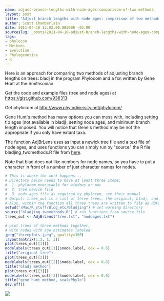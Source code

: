 ```yaml
---
name: adjust-branch-lengths-with-node-ages-comparison-of-two-methods
layout: post
title: "Adjust branch lengths with node ages: comparison of two methods"
author: Scott Chamberlain
date: 2011-04-10 13:02:00.003000 -05:00
sourceslug: _posts/2011-04-10-adjust-branch-lengths-with-node-ages-comparison-of-two-methods.md
tags:
- phylocom
- Methods
- Evolution
- Phylogenetics
- R
---
```


Here is an approach for comparing two methods of adjusting branch lengths on trees: bladj in the program Phylocom and a fxn written by Gene Hunt at the Smithsonian.

Get the code and example files (tree and node ages) at <https://gist.github.com/938313>

Get phylocom at <http://www.phylodiversity.net/phylocom/>

Gene Hunt's method has many options you can mess with, including setting tip ages (not available in bladj), setting node ages, and minimum branch length imposed. You will notice that Gene's method may be not the appropriate if you only have extant taxa.

The function AdjBrLens uses as input a newick tree file and a text file of node ages, and uses functions you can simply run by "source" the R file bladjing_twomethods.R file from [here](https://gist.github.com/938313).

Note that blad does not like numbers for node names, so you have to put a character in front of a number of just character names for nodes.

```r
# This is where the work happens... 
# Directory below needs to have at least three items:
#  1. phylocom executable for windows or mac
#  2. tree newick file
#  3. node ages file as required by phylocom, see their manual
# Output: trees_out is a list of three trees, the original, bladj, and Gene Hunt's method
# Also, within the function all three trees are written to file as PDFs
setwd("/Mac/R_stuff/Blog_etc/Bladjing") # set working directory
source("bladjing_twomethods.R") # run functions from source file
trees_out <- AdjBrLens("tree.txt", "nodeages.txt")
 
# plot trees of three methods together, 
# with nodes with age estimates labeled
jpeg("threeplots.jpeg", quality=100)
layout(matrix(1:3, 1, 3))
plot(trees_out[[1]])
nodelabels(trees_out[[1]]$node.label, cex = 0.6)
title("original tree")
plot(trees_out[[2]])
nodelabels(trees_out[[2]]$node.label, cex = 0.6)
title("bladj method")
plot(trees_out[[3]])
nodelabels(trees_out[[3]]$node.label, cex = 0.6)
title("gene hunt method, scalePhylo")
dev.off()
```

![](https://2.bp.blogspot.com/-tLK1y12TYlI/TaHwayCs3GI/AAAAAAAAEbU/rPsFYqSEDuI/s1600/threeplots.jpeg)

